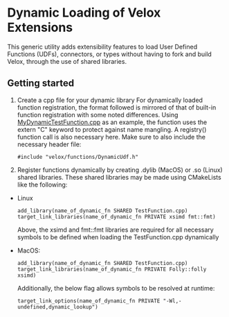 # Dynamic Loading of Velox Extensions

This generic utility adds extensibility features to load User Defined Functions (UDFs), connectors, or types without having to fork and build Velox, through the use of shared libraries.

## Getting started
1. Create a cpp file for your dynamic library
For dynamically loaded function registration, the format followed is mirrored of that of built-in function registration with some noted differences. Using [MyDynamicTestFunction.cpp](tests/MyDynamicTestFunction.cpp) as an example, the function uses the extern "C" keyword to protect against name mangling. A registry() function call is also necessary here. 
Make sure to also include the necessary header file:
    ```
    #include "velox/functions/DynamicUdf.h"
    ```

2. Register functions dynamically by creating .dylib (MacOS) or .so (Linux) shared libraries.
These shared libraries may be made using CMakeLists like the following:

* Linux

    ```
    add_library(name_of_dynamic_fn SHARED TestFunction.cpp)
    target_link_libraries(name_of_dynamic_fn PRIVATE xsimd fmt::fmt)
    ```
    Above, the xsimd and fmt::fmt libraries are required for all necessary symbols to be defined when loading the TestFunction.cpp dynamically
* MacOS:
    ```
    add_library(name_of_dynamic_fn SHARED TestFunction.cpp)
    target_link_libraries(name_of_dynamic_fn PRIVATE Folly::folly xsimd)
    ``` 

    Additionally, the below flag allows symbols to be resolved at runtime:
    ```
    target_link_options(name_of_dynamic_fn PRIVATE "-Wl,-undefined,dynamic_lookup")
    ```